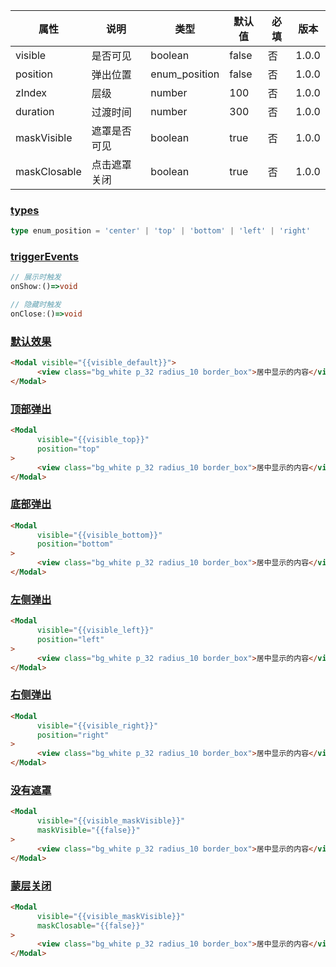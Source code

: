 | 属性 | 说明 | 类型 | 默认值 | 必填 | 版本 |
| - | - | - | - | - | - |
| visible | 是否可见 | boolean | false | 否 | 1.0.0 |
| position | 弹出位置 | enum_position | false | 否 | 1.0.0 |
| zIndex | 层级 | number | 100 | 否 | 1.0.0 |
| duration | 过渡时间 | number | 300 | 否 | 1.0.0 |
| maskVisible | 遮罩是否可见 | boolean | true | 否 | 1.0.0 |
| maskClosable | 点击遮罩关闭 | boolean | true | 否 | 1.0.0 |

### [types](#types)

```typescript
type enum_position = 'center' | 'top' | 'bottom' | 'left' | 'right'
```

### [triggerEvents](#triggerEvents)

```typescript
// 展示时触发
onShow:()=>void

// 隐藏时触发
onClose:()=>void

```

### [默认效果](#默认效果)

```html
<Modal visible="{{visible_default}}">
      <view class="bg_white p_32 radius_10 border_box">居中显示的内容</view>
</Modal>
```

### [顶部弹出](#顶部弹出)

```html
<Modal 
      visible="{{visible_top}}"
      position="top"
>
      <view class="bg_white p_32 radius_10 border_box">居中显示的内容</view>
</Modal>
```

### [底部弹出](#底部弹出)

```html
<Modal 
      visible="{{visible_bottom}}"
      position="bottom"
>
      <view class="bg_white p_32 radius_10 border_box">居中显示的内容</view>
</Modal>
```

### [左侧弹出](#左侧弹出)

```html
<Modal 
      visible="{{visible_left}}"
      position="left"
>
      <view class="bg_white p_32 radius_10 border_box">居中显示的内容</view>
</Modal>
```

### [右侧弹出](#右侧弹出)

```html
<Modal 
      visible="{{visible_right}}"
      position="right"
>
      <view class="bg_white p_32 radius_10 border_box">居中显示的内容</view>
</Modal>
```

### [没有遮罩](#没有遮罩)

```html
<Modal 
      visible="{{visible_maskVisible}}"
      maskVisible="{{false}}"
>
      <view class="bg_white p_32 radius_10 border_box">居中显示的内容</view>
</Modal>
```

### [蒙层关闭](#蒙层关闭)

```html
<Modal 
      visible="{{visible_maskVisible}}"
      maskClosable="{{false}}"
>
      <view class="bg_white p_32 radius_10 border_box">居中显示的内容</view>
</Modal>
```